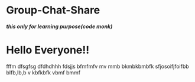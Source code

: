 # Group-Chat-Share
***this only for learning purpose(code monk)***
<h1>Hello  Everyone!!</h1>
fffm
dfsgfsg
dfdhdhhh
fdsjjs
bfmfmfv
mv mmb
bkmbkbmbfk
sfjosoifjfoifbb
blfb,lb,b
v kbfkbfk
 vbmf bmmf 
